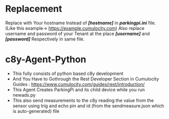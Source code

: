 # Replacement 
 Replace with Your hostname Instead of ***[hostname]*** in ***parkingpi.ini*** file.(Like this example-> https://example.cumulocity.com) 
 Also replace username and password of your Tenant at the place ***[username]*** and ***[password]*** Respectively in same file.

# c8y-Agent-Python
  * This fully consists of python based c8y development
  * And You Have to Gothrough the Rest Developer Section in Cumulocity Guides : https://www.cumulocity.com/guides/rest/introduction/
  * This Agent Creates ParkingPi and its child device while you run newads.py
  * This also send measurements to the c8y reading the value from the sensor using trig and echo pin and id (from the sendmeasure.json which is auto-generated) file
  